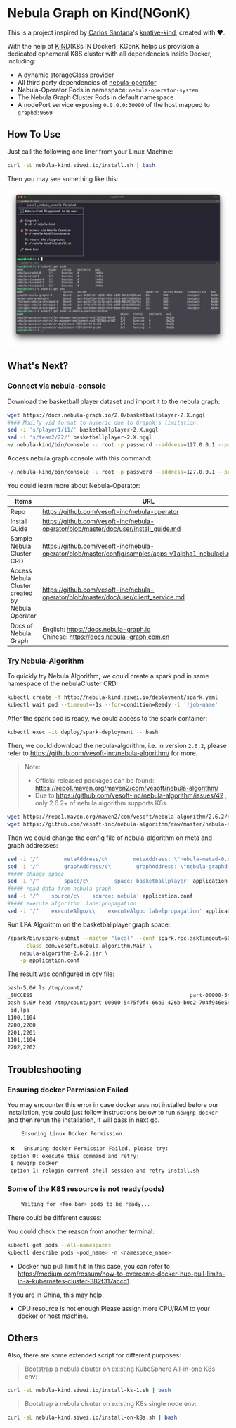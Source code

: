 # Nebula Graph on Kind(NGonK)

This is a project inspired by [Carlos Santana](https://twitter.com/csantanapr)'s  [knative-kind](https://github.com/csantanapr/knative-kind), created with ❤️.

With the help of [KIND](https://kind.sigs.k8s.io/)(K8s IN Docker), KGonK helps us provision a dedicated ephemeral K8S cluster with all dependencies inside Docker, including:

- A dynamic storageClass provider
- All third party dependencies of [nebula-operator](https://github.com/vesoft-inc/nebula-operator)
- Nebula-Operator Pods in namespace: `nebula-operator-system`
- The Nebula Graph Cluster Pods in default namespace
- A nodePort service exposing `0.0.0.0:30000` of the host mapped to `graphd:9669`

## How To Use

Just call the following one liner from your Linux Machine:

```bash
curl -sL nebula-kind.siwei.io/install.sh | bash
```

Then you may see something like this:

![install_success](./images/install_success.webp)


## What's Next?

### Connect via nebula-console

Download the basketball player dataset and import it to the nebula graph:
```bash
wget https://docs.nebula-graph.io/2.0/basketballplayer-2.X.ngql
#### Modify vid format to numeric due to GraphX's limitation.
sed -i 's/player1/11/' basketballplayer-2.X.ngql
sed -i 's/team2/22/' basketballplayer-2.X.ngql
~/.nebula-kind/bin/console -u root -p password --address=127.0.0.1 --port=30000 -f basketballplayer-2.X.ngql
```

Access nebula graph console with this command:
```bash
~/.nebula-kind/bin/console -u root -p password --address=127.0.0.1 --port=30000
```

You could learn more about Nebula-Operator:

| Items                                            | URL                                                          |
| ------------------------------------------------ | ------------------------------------------------------------ |
| Repo                                             | https://github.com/vesoft-inc/nebula-operator                |
| Install Guide                                    | https://github.com/vesoft-inc/nebula-operator/blob/master/doc/user/install_guide.md |
| Sample Nebula Cluster CRD                        | https://github.com/vesoft-inc/nebula-operator/blob/master/config/samples/apps_v1alpha1_nebulacluster.yaml |
| Access Nebula Cluster created by Nebula Operator | https://github.com/vesoft-inc/nebula-operator/blob/master/doc/user/client_service.md |
| Docs of Nebula Graph                             | English: https://docs.nebula-graph.io<br />Chinese: https://docs.nebula-graph.com.cn |

### Try Nebula-Algorithm

To quickly try Nebula Algorithm, we could create a spark pod in same namespace of the nebulaCluster CRD:

```bash
kubectl create -f http://nebula-kind.siwei.io/deployment/spark.yaml
kubectl wait pod --timeout=-1s --for=condition=Ready -l '!job-name'
```

After the spark pod is ready, we could access to the spark container:
```bash
kubectl exec -it deploy/spark-deployment -- bash
```

Then, we could download the nebula-algorithm, i.e. in version `2.6.2`, please refer to https://github.com/vesoft-inc/nebula-algorithm/ for more.

> Note:
> - Official released packages can be found: https://repo1.maven.org/maven2/com/vesoft/nebula-algorithm/
> - Due to https://github.com/vesoft-inc/nebula-algorithm/issues/42 , only 2.6.2+ of nebula algorithm supports K8s.

```bash
wget https://repo1.maven.org/maven2/com/vesoft/nebula-algorithm/2.6.2/nebula-algorithm-2.6.2.jar
wget https://github.com/vesoft-inc/nebula-algorithm/raw/master/nebula-algorithm/src/main/resources/application.conf
```

Then we could change the config file of nebula-algorithm on meta and graph addresses:
```bash
sed -i '/^        metaAddress/c\        metaAddress: \"nebula-metad-0.nebula-metad-headless.default.svc.cluster.local:9559\"' application.conf
sed -i '/^        graphAddress/c\        graphAddress: \"nebula-graphd-0.nebula-graphd-svc.default.svc.cluster.local:9669\"' application.conf
##### change space
sed -i '/^        space/c\        space: basketballplayer' application.conf
##### read data from nebula graph
sed -i '/^    source/c\    source: nebula' application.conf
##### execute algorithm: labelpropagation
sed -i '/^    executeAlgo/c\    executeAlgo: labelpropagation' application.conf
```

Run LPA Algorithm on the basketballplayer graph space:
```bash
/spark/bin/spark-submit --master "local" --conf spark.rpc.askTimeout=6000s \
    --class com.vesoft.nebula.algorithm.Main \
    nebula-algorithm-2.6.2.jar \
    -p application.conf
```

The result was configured in csv file:
```bash
bash-5.0# ls /tmp/count/
_SUCCESS                                                  part-00000-5475f9f4-66b9-426b-b0c2-704f946e54d3-c000.csv
bash-5.0# head /tmp/count/part-00000-5475f9f4-66b9-426b-b0c2-704f946e54d3-c000.csv
_id,lpa
1100,1104
2200,2200
2201,2201
1101,1104
2202,2202
```


## Troubleshooting

### Ensuring docker Permission Failed
You may encounter this error in case docker was not installed before our installation, you could just follow instructions below to run `newgrp docker` and then rerun the installation, it will pass in next go.
```bash
ℹ️    Ensuring Linux Docker Permission

 ❌   Ensuring docker Permission Failed, please try:
 option 0: execute this command and retry:
 $ newgrp docker
 option 1: relogin current shell session and retry install.sh
```

### Some of the K8S resource is not ready(pods)

```bash
ℹ️    Waiting for <foo bar> pods to be ready...
```

There could be different causes:

You could check the reason from another terminal:

```bash
kubectl get pods --all-namespaces
kubectl describe pods <pod_name> -n <namespace_name>
```

- Docker hub pull limit hit
In this case, you can refer to https://medium.com/rossum/how-to-overcome-docker-hub-pull-limits-in-a-kubernetes-cluster-382f317accc1.

If you are in China, [this](https://gist.github.com/y0ngb1n/7e8f16af3242c7815e7ca2f0833d3ea6) may help.

- CPU resource is not enough
Please assign more CPU/RAM to your docker or host machine.


## Others

Also, there are some extended script for different purposes:

> Bootstrap a nebula clsuter on existing KubeSphere All-in-one K8s env:

```bash
curl -sL nebula-kind.siwei.io/install-ks-1.sh | bash
```
> Bootstrap a nebula clsuter on existing K8s single node env:

```bash
curl -sL nebula-kind.siwei.io/install-on-k8s.sh | bash
```
